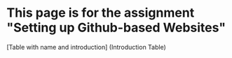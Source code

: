 
# This page is for the assignment "Setting up Github-based Websites"

[Table with name and introduction] (Introduction Table)



